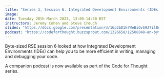 ```yaml
---
title: "Series 1, Session 6: Integrated Development Environments (IDEs)"
image:
date: Tuesday 28th March 2023, 13:00-14:30 BST
instructors: Jeremy Cohen and Steve Crouch
slides: "https://docs.google.com/presentation/d/16p3bD1k7WeBiQvS9J7il8u8en66NHN-zNKaloUdIKtM/"
podcast: "https://codeforthought.buzzsprout.com/1326658/12508048-en-bytesized-rse-integrated-development-environments"
---
```


Byte-sized RSE session 6 looked at how Integrated Development Environments (IDEs) can help 
you to be more efficient in writing, managing and debugging your code.

A companion podcast is now available as part of the
[Code for Thought](https://codeforthought.buzzsprout.com/) series.
